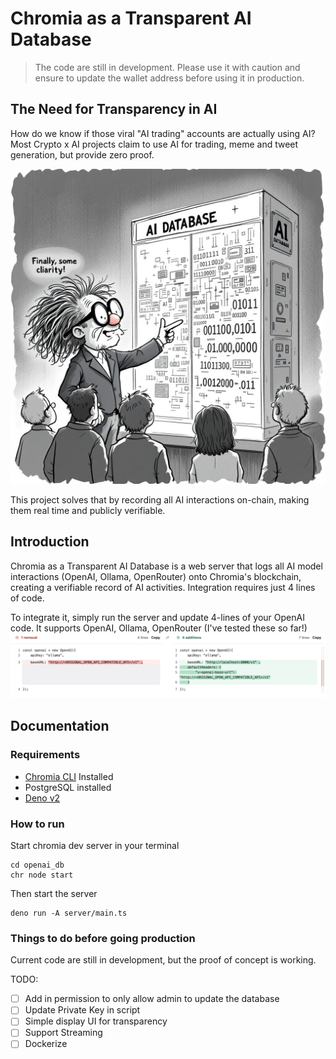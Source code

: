 # Chromia as a Transparent AI Database

> The code are still in development. Please use it with caution and ensure to update the wallet address before using it in production.

## The Need for Transparency in AI


How do we know if those viral "AI trading" accounts are actually using AI? Most Crypto x AI projects claim to use AI for trading, meme and tweet generation, but provide zero proof. 

![](./cover.jpg)

This project solves that by recording all AI interactions on-chain, making them real time and publicly verifiable.

## Introduction

 Chromia as a Transparent AI Database is a web server that logs all AI model interactions (OpenAI, Ollama, OpenRouter) onto Chromia's blockchain, creating a verifiable record of AI activities. Integration requires just 4 lines of code.

To integrate it, simply run the server and update 4-lines of your OpenAI code. It supports OpenAI, Ollama, OpenRouter (I've tested these so far!)
![](./demo.png)

## Documentation


### Requirements
- [Chromia CLI](https://docs.chromia.com/intro/installation/cli-installation) Installed
- PostgreSQL installed
- [Deno v2](https://deno.com/)

### How to run
Start chromia dev server in your terminal
```
cd openai_db
chr node start
```

Then start the server

```
deno run -A server/main.ts
```

### Things to do before going production

Current code are still in development, but the proof of concept is working.

TODO:
- [ ] Add in permission to only allow admin to update the database 
- [ ] Update Private Key in script
- [ ] Simple display UI for transparency
- [ ] Support Streaming
- [ ] Dockerize
